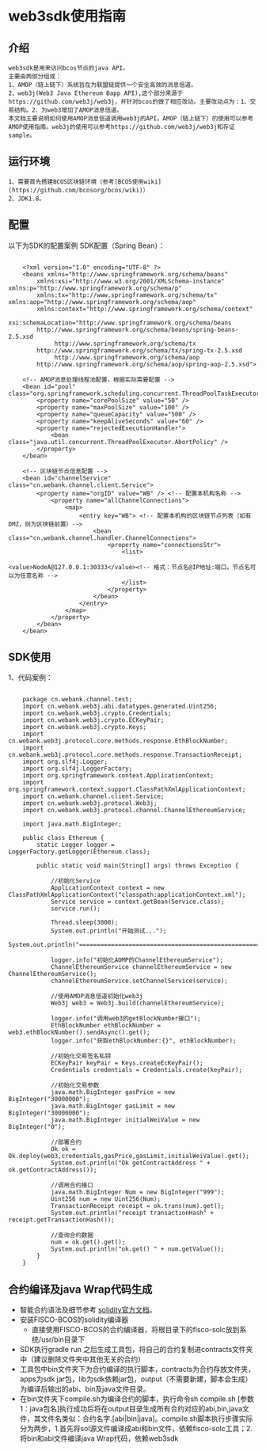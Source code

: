 # web3sdk使用指南

## 介绍
	web3sdk是用来访问bcos节点的java API。
	主要由两部分组成：
	1、AMOP（链上链下）系统旨在为联盟链提供一个安全高效的消息信道。
	2、web3j(Web3 Java Ethereum Ðapp API),这个部分来源于https://github.com/web3j/web3j，并针对bcos的做了相应改动。主要改动点为：1、交易结构。2、为web3增加了AMOP消息信道。
	本文档主要说明如何使用AMOP消息信道调用web3j的API。AMOP（链上链下）的使用可以参考AMOP使用指南。web3j的使用可以参考https://github.com/web3j/web3j和存证sample。

## 运行环境
	1、需要首先搭建BCOS区块链环境（参考[BCOS使用wiki](https://github.com/bcosorg/bcos/wiki)）
	2、JDK1.8。
	
## 配置
以下为SDK的配置案例
SDK配置（Spring Bean）：
``` 

	<?xml version="1.0" encoding="UTF-8" ?>
	<beans xmlns="http://www.springframework.org/schema/beans"
		xmlns:xsi="http://www.w3.org/2001/XMLSchema-instance" xmlns:p="http://www.springframework.org/schema/p"
		xmlns:tx="http://www.springframework.org/schema/tx" xmlns:aop="http://www.springframework.org/schema/aop"
		xmlns:context="http://www.springframework.org/schema/context"
		xsi:schemaLocation="http://www.springframework.org/schema/beans   
	    http://www.springframework.org/schema/beans/spring-beans-2.5.xsd  
	         http://www.springframework.org/schema/tx   
	    http://www.springframework.org/schema/tx/spring-tx-2.5.xsd  
	         http://www.springframework.org/schema/aop   
	    http://www.springframework.org/schema/aop/spring-aop-2.5.xsd">
	    
	<!-- AMOP消息处理线程池配置，根据实际需要配置 -->
	<bean id="pool" class="org.springframework.scheduling.concurrent.ThreadPoolTaskExecutor">
		<property name="corePoolSize" value="50" />
		<property name="maxPoolSize" value="100" />
		<property name="queueCapacity" value="500" />
		<property name="keepAliveSeconds" value="60" />
		<property name="rejectedExecutionHandler">
			<bean class="java.util.concurrent.ThreadPoolExecutor.AbortPolicy" />
		</property>
	</bean>
	
	<!-- 区块链节点信息配置 -->
	<bean id="channelService" class="cn.webank.channel.client.Service">
		<property name="orgID" value="WB" /> <!-- 配置本机构名称 -->
			<property name="allChannelConnections">
				<map>
					<entry key="WB"> <!-- 配置本机构的区块链节点列表（如有DMZ，则为区块链前置）-->
						<bean class="cn.webank.channel.handler.ChannelConnections">
							<property name="connectionsStr">
								<list>
									<value>NodeA@127.0.0.1:30333</value><!-- 格式：节点名@IP地址:端口，节点名可以为任意名称 -->
								</list>
							</property>
						</bean>
					</entry>
				</map>
			</property>
		</bean>
	</bean>
```

## SDK使用

1、代码案例：

```

	package cn.webank.channel.test;
	import cn.webank.web3j.abi.datatypes.generated.Uint256;
	import cn.webank.web3j.crypto.Credentials;
	import cn.webank.web3j.crypto.ECKeyPair;
	import cn.webank.web3j.crypto.Keys;
	import cn.webank.web3j.protocol.core.methods.response.EthBlockNumber;
	import cn.webank.web3j.protocol.core.methods.response.TransactionReceipt;
	import org.slf4j.Logger;
	import org.slf4j.LoggerFactory;
	import org.springframework.context.ApplicationContext;
	import org.springframework.context.support.ClassPathXmlApplicationContext;
	import cn.webank.channel.client.Service;
	import cn.webank.web3j.protocol.Web3j;
	import cn.webank.web3j.protocol.channel.ChannelEthereumService;

	import java.math.BigInteger;

	public class Ethereum {
		static Logger logger = LoggerFactory.getLogger(Ethereum.class);
		
		public static void main(String[] args) throws Exception {
			
			//初始化Service
			ApplicationContext context = new ClassPathXmlApplicationContext("classpath:applicationContext.xml");
			Service service = context.getBean(Service.class);
			service.run();

			Thread.sleep(3000);
			System.out.println("开始测试...");
			System.out.println("===================================================================");
			
			logger.info("初始化AOMP的ChannelEthereumService");
			ChannelEthereumService channelEthereumService = new ChannelEthereumService();
			channelEthereumService.setChannelService(service);
			
			//使用AMOP消息信道初始化web3j
			Web3j web3 = Web3j.build(channelEthereumService);

			logger.info("调用web3的getBlockNumber接口");
			EthBlockNumber ethBlockNumber = web3.ethBlockNumber().sendAsync().get();
			logger.info("获取ethBlockNumber:{}", ethBlockNumber);

			//初始化交易签名私钥
			ECKeyPair keyPair = Keys.createEcKeyPair();
			Credentials credentials = Credentials.create(keyPair);

			//初始化交易参数
			java.math.BigInteger gasPrice = new BigInteger("30000000");
			java.math.BigInteger gasLimit = new BigInteger("30000000");
			java.math.BigInteger initialWeiValue = new BigInteger("0");

			//部署合约
			Ok ok = Ok.deploy(web3,credentials,gasPrice,gasLimit,initialWeiValue).get();
			System.out.println("Ok getContractAddress " + ok.getContractAddress());
			
			//调用合约接口
			java.math.BigInteger Num = new BigInteger("999");
			Uint256 num = new Uint256(Num);
			TransactionReceipt receipt = ok.trans(num).get();
			System.out.println("receipt transactionHash" + receipt.getTransactionHash());

			//查询合约数据
			num = ok.get().get();
			System.out.println("ok.get() " + num.getValue());
		}
	}

```

## 合约编译及java Wrap代码生成
* 智能合约语法及细节参考 <a href="https://solidity.readthedocs.io/en/develop/solidity-in-depth.html">solidity官方文档</a>。
* 安装FISCO-BCOS的solidity编译器
    * 直接使用FISCO-BCOS的合约编译器，将根目录下的fisco-solc放到系统/usr/bin目录下
* SDK执行gradle run 之后生成工具包，将自己的合约复制进contracts文件夹中（建议删除文件夹中其他无关的合约）
* 工具包中bin文件夹下为合约编译的执行脚本，contracts为合约存放文件夹，apps为sdk jar包，lib为sdk依赖jar包，output（不需要新建，脚本会生成）为编译后输出的abi、bin及java文件目录。
* 在bin文件夹下compile.sh为编译合约的脚本，执行命令sh compile.sh [参数1：java包名]执行成功后将在output目录生成所有合约对应的abi,bin,java文件，其文件名类似：合约名字.[abi|bin|java]。compile.sh脚本执行步骤实际分为两步，1.首先将sol源文件编译成abi和bin文件，依赖fisco-solc工具；2.将bin和abi文件编译java Wrap代码，依赖web3sdk



